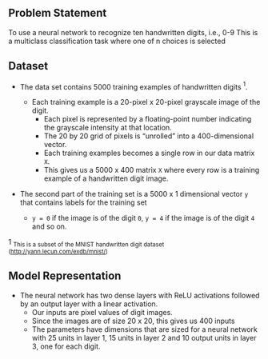 ## Problem Statement
To use a neural network to recognize ten handwritten digits, i.e., 0-9
This is a multiclass classification task where one of n choices is selected  
  
## Dataset  
- The data set contains 5000 training examples of handwritten digits $^1$.  

    - Each training example is a 20-pixel x 20-pixel grayscale image of the digit. 
        - Each pixel is represented by a floating-point number indicating the grayscale intensity at that location. 
        - The 20 by 20 grid of pixels is “unrolled” into a 400-dimensional vector. 
        - Each training examples becomes a single row in our data matrix `X`. 
        - This gives us a 5000 x 400 matrix `X` where every row is a training example of a handwritten digit image.
  
- The second part of the training set is a 5000 x 1 dimensional vector `y` that contains labels for the training set
    - `y = 0` if the image is of the digit `0`, `y = 4` if the image is of the digit `4` and so on.

1 <sub> This is a subset of the MNIST handwritten digit dataset (http://yann.lecun.com/exdb/mnist/)</sub>
  
  
## Model Representation  
- The neural network has two dense layers with ReLU activations followed by an output layer with a linear activation. 
    - Our inputs are pixel values of digit images.
    - Since the images are of size 20 x 20, this gives us 400 inputs
    - The parameters have dimensions that are sized for a neural network with $25$ units in layer 1, $15$ units in layer 2 and $10$ output units in layer 3, one for each digit.
